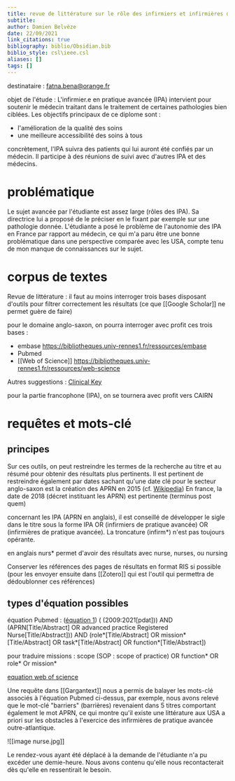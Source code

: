 ```yaml
---
title: revue de littérature sur le rôle des infirmiers et infirmières de pratique avancée
subtitle:
author: Damien Belvèze
date: 22/09/2021
link_citations: true
bibliography: biblio/Obsidian.bib
biblio_style: csl\ieee.csl
aliases: []
tags: []
---
```



destinataire : fatna.bena@orange.fr

objet de l'étude : 
L'infirmier.e en pratique avancée (IPA) intervient pour soutenir le médecin traitant dans le traitement de certaines pathologies bien ciblées. 
Les objectifs principaux de ce diplome sont : 
- l'amélioration de la qualité des soins
- une meilleure accessibilité des soins à tous

concrètement, l'IPA suivra des patients qui lui auront été confiés par un médecin. 
Il participe à des réunions de suivi avec d'autres IPA et des médecins.


# problématique

Le sujet avancée par l'étudiante est assez large (rôles des IPA). Sa directrice lui a proposé de le préciser en le fixant par exemple sur une pathologie donnée. 
L'étudiante a posé le problème de l'autonomie des IPA en France par rapport au médecin, ce qui m'a paru être une bonne problématique dans une perspective comparée avec les USA, compte tenu de mon manque de connaissances sur le sujet.

# corpus de textes

Revue de littérature : il faut au moins interroger trois bases disposant d'outils pour filtrer correctement les résultats (ce que [[Google Scholar]] ne permet guère de faire)

pour le domaine anglo-saxon, on pourra interroger avec profit ces trois bases :
- embase https://bibliotheques.univ-rennes1.fr/ressources/embase
- Pubmed
- [[Web of Science]] https://bibliotheques.univ-rennes1.fr/ressources/web-science

Autres suggestions : [Clinical Key](https://bibliotheques.univ-rennes1.fr/ressources/clinicalkey-student)

pour la partie francophone (IPA), on se tournera avec profit vers CAIRN


# requêtes et mots-clé

## principes

Sur ces outils, on peut restreindre les termes de la recherche au titre et au résumé pour obtenir des résultats plus pertinents. 
Il est pertinent de restreindre également par dates sachant qu'une date clé pour le secteur anglo-saxon est la création des APRN en 2015 (cf. [Wikipedia](https://en.wikipedia.org/wiki/Advanced_practice_nurse))
En france, la date de 2018 (décret instituant les APRN) est pertinente (terminus post quem)

concernant les IPA (APRN en anglais), il est conseillé de développer le sigle dans le titre sous la forme IPA OR (infirmiers de pratique avancée) OR (infirmières de pratique avancée). La troncature (infirm\*) n'est pas toujours opérante.

en anglais nurs* permet d'avoir des résultats avec nurse, nurses, ou nursing

Conserver les références des pages de résultats en format RIS si possible (pour les envoyer ensuite dans [[Zotero]] qui est l'outil qui permettra de dédoublonner ces références)


## types d'équation possibles


équation Pubmed : ([équation 1](https://pubmed.ncbi.nlm.nih.gov/?term=%28+%282009%3A2021%5Bpdat%5D%29%29+AND+%28APRN%5BTitle%2FAbstract%5D+OR+advanced+practice+Registered+Nurse%5BTitle%2FAbstract%5D%29%29+AND+%28role*%5BTitle%2FAbstract%5D+OR+mission*%5BTitle%2FAbstract%5D+OR+task*%5BTitle%2FAbstract%5D+OR+function*%5BTitle%2FAbstract%5D%29&sort=)) 
( (2009:2021[pdat])) AND (APRN[Title/Abstract] OR advanced practice Registered Nurse[Title/Abstract])) AND (role*[Title/Abstract] OR mission*[Title/Abstract] OR task*[Title/Abstract] OR function*[Title/Abstract])

pour traduire missions : scope (SOP : scope of practice) OR function* OR role* Or mission*

[equation web of science](https://www.webofscience.com/wos/woscc/summary/40fe97d9-9761-480d-8127-7e23d801cafd-092936a8/relevance/1)


Une requête dans [[Gargantext]] nous a permis de balayer les mots-clé associés à l'équation Pubmed ci-dessus, par exemple, nous avons relevé que le mot-clé "barriers" (barrières) revenaient dans 5 titres comportant également le mot APRN, ce qui montre qu'il existe une littérature aux USA a priori sur les obstacles à l'exercice des infirmières de pratique avancée outre-atlantique.

![[image nurse.jpg]]


Le rendez-vous ayant été déplacé à la demande de l'étudiante n'a pu excéder une demie-heure. Nous avons contenu qu'elle nous recontacterait dès qu'elle en ressentirait le besoin. 


